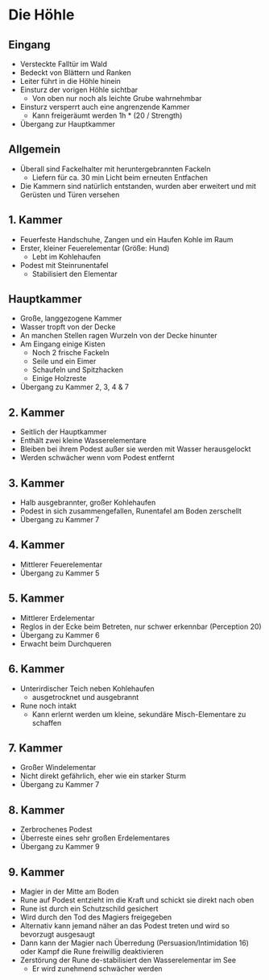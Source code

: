
# Die Höhle

## Eingang

* Versteckte Falltür im Wald
* Bedeckt von Blättern und Ranken
* Leiter führt in die Höhle hinein
* Einsturz der vorigen Höhle sichtbar
  * Von oben nur noch als leichte Grube wahrnehmbar
* Einsturz versperrt auch eine angrenzende Kammer
  * Kann freigeräumt werden 1h * (20 / Strength)
* Übergang zur Hauptkammer

## Allgemein

* Überall sind Fackelhalter mit heruntergebrannten Fackeln
  * Liefern für ca. 30 min Licht beim erneuten Entfachen
* Die Kammern sind natürlich entstanden, wurden aber erweitert und mit Gerüsten und Türen versehen

## 1. Kammer

* Feuerfeste Handschuhe, Zangen und ein Haufen Kohle im Raum
* Erster, kleiner Feuerelementar (Größe: Hund)
  * Lebt im Kohlehaufen
* Podest mit Steinrunentafel
  * Stabilisiert den Elementar 

## Hauptkammer

* Große, langgezogene Kammer
* Wasser tropft von der Decke
* An manchen Stellen ragen Wurzeln von der Decke hinunter
* Am Eingang einige Kisten
  * Noch 2 frische Fackeln
  * Seile und ein Eimer
  * Schaufeln und Spitzhacken
  * Einige Holzreste
* Übergang zu Kammer 2, 3, 4 & 7

## 2. Kammer

* Seitlich der Hauptkammer
* Enthält zwei kleine Wasserelementare
* Bleiben bei ihrem Podest außer sie werden mit Wasser herausgelockt
* Werden schwächer wenn vom Podest entfernt

## 3. Kammer

* Halb ausgebrannter, großer Kohlehaufen
* Podest in sich zusammengefallen, Runentafel am Boden zerschellt
* Übergang zu Kammer 7

## 4. Kammer

* Mittlerer Feuerelementar
* Übergang zu Kammer 5

## 5. Kammer

* Mittlerer Erdelementar
* Reglos in der Ecke beim Betreten, nur schwer erkennbar (Perception 20)
* Übergang zu Kammer 6
* Erwacht beim Durchqueren

## 6. Kammer

* Unterirdischer Teich neben Kohlehaufen
  * ausgetrocknet und ausgebrannt
* Rune noch intakt
  * Kann erlernt werden um kleine, sekundäre Misch-Elementare zu schaffen

## 7. Kammer

* Großer Windelementar
* Nicht direkt gefährlich, eher wie ein starker Sturm
* Übergang zu Kammer 7

## 8. Kammer 

* Zerbrochenes Podest
* Überreste eines sehr großen Erdelementares
* Übergang zu Kammer 9

## 9. Kammer

* Magier in der Mitte am Boden
* Rune auf Podest entzieht im die Kraft und schickt sie direkt nach oben
* Rune ist durch ein Schutzschild gesichert
* Wird durch den Tod des Magiers freigegeben
* Alternativ kann jemand näher an das Podest treten und wird so bevorzugt ausgesaugt
* Dann kann der Magier nach Überredung (Persuasion/Intimidation 16) oder Kampf die Rune freiwillig deaktivieren
* Zerstörung der Rune de-stabilisiert den Wasserelementar im See
  * Er wird zunehmend schwächer werden